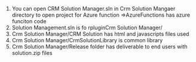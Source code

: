 1. You can open CRM Solution Manager.sln in Crm Solution Mangaer directory to open project for Azure function =>AzureFunctions has azure funciton code
2. Solution Management.sln is fo rpluginCrm Solution Manager/
3. Crm Solution Manager/CRM Solution has html and javascripts files used
4. Crm Solution Manager/CrmSolutionLibrary is common library
5. Crm Solution Manager/Release folder has deliverable to end users with solution.zip files